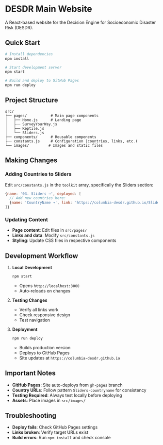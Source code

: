 # DESDR Main Website

A React-based website for the Decision Engine for Socioeconomic Disaster Risk (DESDR).

## Quick Start

```bash
# Install dependencies
npm install

# Start development server
npm start

# Build and deploy to GitHub Pages
npm run deploy
```

## Project Structure

```
src/
├── pages/           # Main page components
│   ├── Home.js      # Landing page
│   ├── SurveyYourWay.js
│   ├── Reptile.js
│   └── Sliders.js
├── components/      # Reusable components
├── constants.js     # Configuration (countries, links, etc.)
└── images/         # Images and static files
```

## Making Changes

### Adding Countries to Sliders

Edit `src/constants.js` in the `toolkit` array, specifically the Sliders section:

```javascript
{name: '03. Sliders →', deployed: [
  // Add new countries here:
  {name: 'CountryName →', link: 'https://columbia-desdr.github.io/Sliders-countryname/config'}
]}
```

### Updating Content

- **Page content**: Edit files in `src/pages/`
- **Links and data**: Modify `src/constants.js`
- **Styling**: Update CSS files in respective components

## Development Workflow

1. **Local Development**
   ```bash
   npm start
   ```
   - Opens `http://localhost:3000`
   - Auto-reloads on changes

2. **Testing Changes**
   - Verify all links work
   - Check responsive design
   - Test navigation

3. **Deployment**
   ```bash
   npm run deploy
   ```
   - Builds production version
   - Deploys to GitHub Pages
   - Site updates at `https://columbia-desdr.github.io`

## Important Notes

- **GitHub Pages**: Site auto-deploys from `gh-pages` branch
- **Country URLs**: Follow pattern `Sliders-countryname` for consistency
- **Testing Required**: Always test locally before deploying
- **Assets**: Place images in `src/images/`


## Troubleshooting

- **Deploy fails**: Check GitHub Pages settings
- **Links broken**: Verify target URLs exist
- **Build errors**: Run `npm install` and check console
